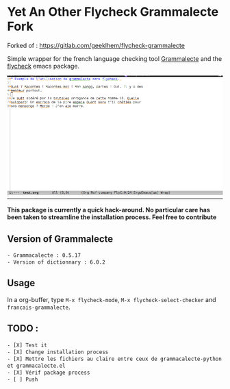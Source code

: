# Yet An Other Flycheck Grammalecte Fork

Forked  of : https://gitlab.com/geeklhem/flycheck-grammalecte

Simple wrapper for the french language checking
tool [Grammalecte](http://www.dicollecte.org/grammalecte/)
and the [flycheck](http://www.flycheck.org/) emacs package.

![](demo.gif)



**This package is currently a quick hack-around. No particular care
has been taken to streamline the installation process. Feel free to contribute**


## Version of Grammalecte
	- Grammacalecte : 0.5.17
	- Version of dictionnary : 6.0.2
## Usage

In a org-buffer, type `M-x flycheck-mode`, `M-x flycheck-select-checker` and `francais-grammalecte`.

## TODO :
	- [X] Test it
	- [X] Change installation process
	- [X] Mettre les fichiers au claire entre ceux de grammacalecte-python et grammacalecte.el
	- [X] Vérif package process
	- [ ] Push

